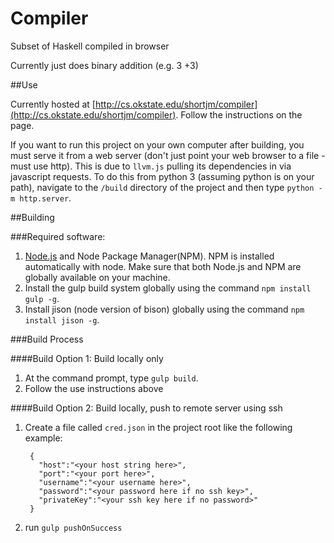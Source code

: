 # Compiler
Subset of Haskell compiled in browser

Currently just does binary addition (e.g. 3 +3)

##Use

Currently hosted at [http://cs.okstate.edu/shortjm/compiler](http://cs.okstate.edu/shortjm/compiler). Follow the instructions on the page.

If you want to run this project on your own computer after building, you must serve it from a web server (don't just point your web browser to a file - must use http). This is due to `llvm.js` pulling its dependencies in via javascript requests. To do this from python 3 (assuming python is on your path), navigate to the `/build` directory of the project and then type `python -m http.server`.

##Building

###Required software:
1. [Node.js](https://nodejs.org/en/download/)  and Node Package Manager(NPM). NPM is installed automatically with node. Make sure that both Node.js and NPM are globally available on your machine.
2. Install the gulp build system globally using the command `npm install gulp -g`.
3. Install jison (node version of bison) globally using the command `npm install jison -g`.

###Build Process

####Build Option 1: Build locally only
1. At the command prompt, type `gulp build`.
2. Follow the use instructions above

####Build Option 2: Build locally, push to remote server using ssh
1. Create a file called `cred.json` in the project root like the following example:

        {
          "host":"<your host string here>",
          "port":"<your port here>",
          "username":"<your username here>",
          "password":"<your password here if no ssh key>",
          "privateKey":"<your ssh key here if no password>"
        }
2. run `gulp pushOnSuccess`

